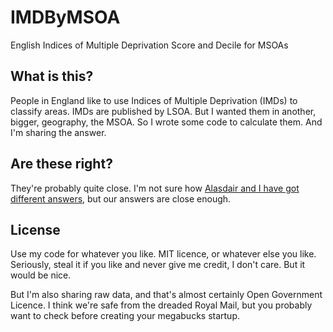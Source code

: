 # IMDByMSOA
English Indices of Multiple Deprivation Score and Decile for MSOAs

## What is this?
People in England like to use Indices of Multiple Deprivation (IMDs) to classify areas. IMDs are published by LSOA. But I wanted them in another, bigger, geography, the MSOA. So I wrote some code to calculate them. And I'm sharing the answer.

## Are these right?
They're probably quite close. I'm not sure how [Alasdair and I have got different answers](https://twitter.com/thomasforth/status/1257086421539618816), but our answers are close enough.

## License
Use my code for whatever you like. MIT licence, or whatever else you like. Seriously, steal it if you like and never give me credit, I don't care. But it would be nice.

But I'm also sharing raw data, and that's almost certainly Open Government Licence. I think we're safe from the dreaded Royal Mail, but you probably want to check before creating your megabucks startup.
